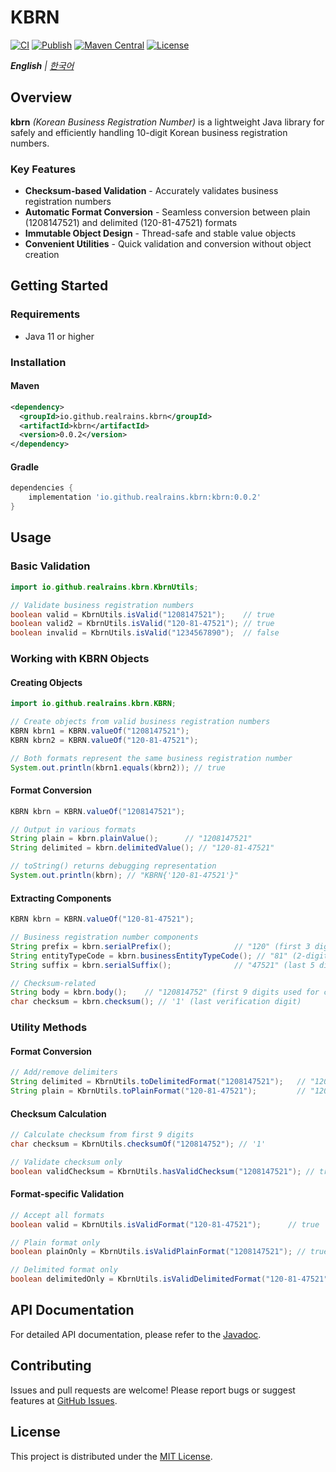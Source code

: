 # KBRN

[![CI](https://github.com/realrains/kbrn/actions/workflows/ci.yml/badge.svg)](https://github.com/realrains/kbrn/actions/workflows/ci.yml)
[![Publish](https://github.com/realrains/kbrn/actions/workflows/publish.yml/badge.svg)](https://github.com/realrains/kbrn/actions/workflows/publish.yml)
[![Maven Central](https://img.shields.io/maven-central/v/io.github.realrains.kbrn/kbrn.svg)](https://search.maven.org/artifact/io.github.realrains.kbrn/kbrn)
[![License](https://img.shields.io/badge/License-Apache%202.0-blue.svg)](https://opensource.org/licenses/Apache-2.0)

***English** | [한국어](README.md)*

## Overview

**kbrn** _(Korean Business Registration Number)_ is a lightweight Java library for safely and efficiently handling 10-digit Korean business registration numbers.

### Key Features

- **Checksum-based Validation** - Accurately validates business registration numbers
- **Automatic Format Conversion** - Seamless conversion between plain (1208147521) and delimited (120-81-47521) formats
- **Immutable Object Design** - Thread-safe and stable value objects
- **Convenient Utilities** - Quick validation and conversion without object creation

## Getting Started

### Requirements

- Java 11 or higher

### Installation

#### Maven
```xml
<dependency>
  <groupId>io.github.realrains.kbrn</groupId>
  <artifactId>kbrn</artifactId>
  <version>0.0.2</version>
</dependency>
```

#### Gradle
```groovy
dependencies {
    implementation 'io.github.realrains.kbrn:kbrn:0.0.2'
}
```

## Usage

### Basic Validation

```java
import io.github.realrains.kbrn.KbrnUtils;

// Validate business registration numbers
boolean valid = KbrnUtils.isValid("1208147521");    // true
boolean valid2 = KbrnUtils.isValid("120-81-47521"); // true
boolean invalid = KbrnUtils.isValid("1234567890");  // false
```

### Working with KBRN Objects

#### Creating Objects

```java
import io.github.realrains.kbrn.KBRN;

// Create objects from valid business registration numbers
KBRN kbrn1 = KBRN.valueOf("1208147521");
KBRN kbrn2 = KBRN.valueOf("120-81-47521");

// Both formats represent the same business registration number
System.out.println(kbrn1.equals(kbrn2)); // true
```

#### Format Conversion

```java
KBRN kbrn = KBRN.valueOf("1208147521");

// Output in various formats
String plain = kbrn.plainValue();      // "1208147521"
String delimited = kbrn.delimitedValue(); // "120-81-47521"

// toString() returns debugging representation
System.out.println(kbrn); // "KBRN{'120-81-47521'}"
```

#### Extracting Components

```java
KBRN kbrn = KBRN.valueOf("120-81-47521");

// Business registration number components
String prefix = kbrn.serialPrefix();              // "120" (first 3 digits of serial number)
String entityTypeCode = kbrn.businessEntityTypeCode(); // "81" (2-digit business entity type code)
String suffix = kbrn.serialSuffix();              // "47521" (last 5 digits of serial number)

// Checksum-related
String body = kbrn.body();    // "120814752" (first 9 digits used for checksum calculation)
char checksum = kbrn.checksum(); // '1' (last verification digit)
```

### Utility Methods

#### Format Conversion

```java
// Add/remove delimiters
String delimited = KbrnUtils.toDelimitedFormat("1208147521");   // "120-81-47521"
String plain = KbrnUtils.toPlainFormat("120-81-47521");         // "1208147521"
```

#### Checksum Calculation

```java
// Calculate checksum from first 9 digits
char checksum = KbrnUtils.checksumOf("120814752"); // '1'

// Validate checksum only
boolean validChecksum = KbrnUtils.hasValidChecksum("1208147521"); // true
```

#### Format-specific Validation

```java
// Accept all formats
boolean valid = KbrnUtils.isValidFormat("120-81-47521");      // true

// Plain format only
boolean plainOnly = KbrnUtils.isValidPlainFormat("1208147521"); // true

// Delimited format only  
boolean delimitedOnly = KbrnUtils.isValidDelimitedFormat("120-81-47521"); // true
```

## API Documentation

For detailed API documentation, please refer to the [Javadoc](https://javadoc.io/doc/io.github.realrains.kbrn/kbrn).

## Contributing

Issues and pull requests are welcome! Please report bugs or suggest features at [GitHub Issues](https://github.com/realrains/kbrn/issues).

## License

This project is distributed under the [MIT License](LICENSE).

